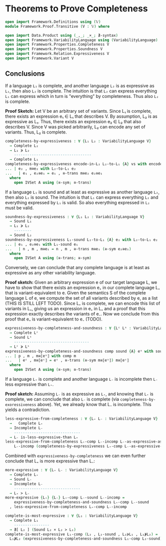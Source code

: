 # Theorems to Prove Completeness

```agda
open import Framework.Definitions using (𝕍)
module Framework.Proof.Transitive (V : 𝕍) where

open import Data.Product using (_,_; _×_; ∄-syntax)
open import Framework.VariabilityLanguage using (VariabilityLanguage)
open import Framework.Properties.Completeness V
open import Framework.Properties.Soundness V
open import Framework.Relation.Expressiveness V
open import Framework.Variant V
```

## Conclusions

If a language `L₁` is complete, and another language `L₂` is as expressive as `L₁`, then also `L₂` is complete.
The intuition is that `L₂` can express everything `L₁` can express which in turn is "everything" by completeness.
Thus also `L₂` is complete.

**Proof Sketch:**
Let V be an arbitrary set of variants.
Since L₁ is complete, there exists an expression e₁ ∈ L₁ that describes V.
By assumption, L₂ is as expressive as L₁.
Thus, there exists an expression e₂ ∈ L₂ that also describes V.
Since V was picked arbitrarily, L₂ can encode any set of variants.
Thus, L₂ is complete.
```agda
completeness-by-expressiveness : ∀ {L₁ L₂ : VariabilityLanguage V}
  → Complete L₂
  → L₁ ≽ L₂
    -----------------------------------
  → Complete L₁
completeness-by-expressiveness encode-in-L₂ L₂-to-L₁ {A} vs with encode-in-L₂ vs
... | e₂ , m≅e₂ with L₂-to-L₁ e₂
...   | e₁ , e₂≅e₁ = e₁ , ≅-trans m≅e₂ e₂≅e₁
  where
    open IVSet A using (≅-sym; ≅-trans)
```

If a language `L₁` is sound and at least as expressive as another language `L₂`, then also `L₂` is sound.
The intuition is that `L₁` can express everything `L₂` and everything expressed by `L₁` is valid.
So also everything expressed in `L₂` must be valid.
```agda
soundness-by-expressiveness : ∀ {L₁ L₂ : VariabilityLanguage V}
  → Sound L₁
  → L₁ ≽ L₂
    --------
  → Sound L₂
soundness-by-expressiveness L₁-sound L₂-to-L₁ {A} e₂ with L₂-to-L₁ e₂
... | e₁ , e₂≅e₁ with L₁-sound e₁
...   | n , m , m≅e₁ = n , m , ≅-trans m≅e₁ (≅-sym e₂≅e₁)
  where
    open IVSet A using (≅-trans; ≅-sym)
```

Conversely, we can conclude that any complete language is at least as expressive as any other variability language.

**Proof sketch:**
Given an arbitrary expression e of our target language L, we have to show that there exists an expression e₊ in our complete language L₊ that is variant-equivalent to e.
Given the semantics S of the complete language L of e, we compute the set of all variants described by e, as a list (THIS IS STILL LEFT TODO).
Since L₊ is complete, we can encode this list of variants in L₊, giving us an expression in e₊ in L₊ and a proof that this expression exactly describes the variants of e₋.
Now we conclude from this proof that e₊ is variant-equivalent to e₋ (TODO).
```agda
expressiveness-by-completeness-and-soundness : ∀ {Lᶜ Lˢ : VariabilityLanguage V}
  → Complete Lᶜ
  → Sound Lˢ
    ----------------------------------
  → Lᶜ ≽ Lˢ
expressiveness-by-completeness-and-soundness comp sound {A} eˢ with sound eˢ
... | p , m , m≅⟦eˢ⟧ with comp m
...   | eᶜ , m≅⟦eᶜ⟧ = eᶜ , ≅-trans (≅-sym m≅⟦eˢ⟧) m≅⟦eᶜ⟧
  where
    open IVSet A using (≅-sym; ≅-trans)
```

If a language `L₊` is complete and another language `L₋` is incomplete then `L₋` less expressive than `L₊`.

**Proof sketch:**
Assuming `L₋` is as expressive as `L₊`, and knowing that `L₊` is complete, we can conclude that also `L₋` is complete (via `completeness-by-exoressiveness` above).
Yet, we already know that L₋ is incomplete.
This yields a contradiction.
```agda
less-expressive-from-completeness : ∀ {L₊ L₋ : VariabilityLanguage V}
  →   Complete L₊
  → Incomplete L₋
    ------------------------------
  → L₋ is-less-expressive-than L₊
less-expressive-from-completeness L₊-comp L₋-incomp L₋-as-expressive-as-L₊ =
    L₋-incomp (completeness-by-expressiveness L₊-comp L₋-as-expressive-as-L₊)
```

Combined with `expressiveness-by-completeness` we can even further conclude that L₊ is more expressive than L₋:
```agda
more-expressive : ∀ {L₊ L₋ : VariabilityLanguage V}
  → Complete L₊
  → Sound L₋
  → Incomplete L₋
    ------------------------------
  → L₊ ≻ L₋
more-expressive {L₊} {L₋} L₊-comp L₋-sound L₋-incomp =
    expressiveness-by-completeness-and-soundness L₊-comp L₋-sound
  , less-expressive-from-completeness L₊-comp L₋-incomp
```

```agda
complete-is-most-expressive : ∀ {L₁ : VariabilityLanguage V}
  → Complete L₁
    ----------------
  → ∄[ L₂ ] (Sound L₂ × L₂ ≻ L₁)
complete-is-most-expressive L₁-comp (L₂ , L₂-sound , L₂≽L₁ , L₁⋡L₂) =
  L₁⋡L₂ (expressiveness-by-completeness-and-soundness L₁-comp L₂-sound)
```
